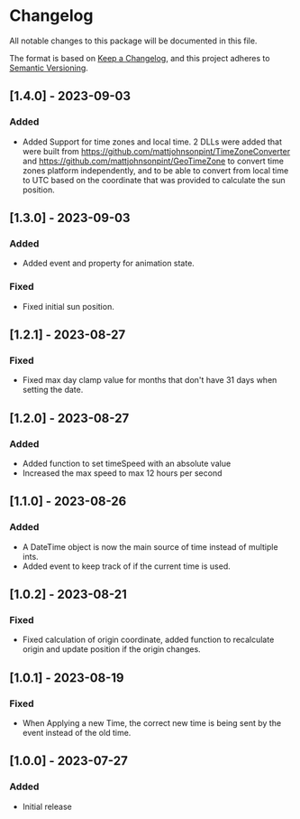 ﻿# Changelog

All notable changes to this package will be documented in this file.

The format is based on [Keep a Changelog](https://keepachangelog.com/en/1.0.0/),
and this project adheres to [Semantic Versioning](https://semver.org/spec/v2.0.0.html).

## [1.4.0] - 2023-09-03

### Added
- Added Support for time zones and local time. 2 DLLs were added that were built from https://github.com/mattjohnsonpint/TimeZoneConverter and https://github.com/mattjohnsonpint/GeoTimeZone to convert time zones platform independently, and to be able to convert from local time to UTC based on the coordinate that was provided to calculate the sun position.

## [1.3.0] - 2023-09-03

### Added
- Added event and property for animation state.

### Fixed
- Fixed initial sun position.

## [1.2.1] - 2023-08-27

### Fixed
- Fixed max day clamp value for months that don't have 31 days when setting the date.

## [1.2.0] - 2023-08-27

### Added
- Added function to set timeSpeed with an absolute value
- Increased the max speed to max 12 hours per second

## [1.1.0] - 2023-08-26

### Added
- A DateTime object is now the main source of time instead of multiple ints.
- Added event to keep track of if the current time is used.

## [1.0.2] - 2023-08-21

### Fixed

- Fixed calculation of origin coordinate, added function to recalculate origin and update position if the origin changes.

## [1.0.1] - 2023-08-19

### Fixed

- When Applying a new Time, the correct new time is being sent by the event instead of the old time.

## [1.0.0] - 2023-07-27

### Added

- Initial release
